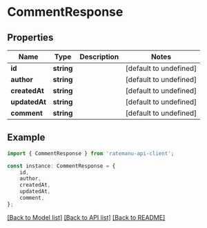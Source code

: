 # CommentResponse


## Properties

Name | Type | Description | Notes
------------ | ------------- | ------------- | -------------
**id** | **string** |  | [default to undefined]
**author** | **string** |  | [default to undefined]
**createdAt** | **string** |  | [default to undefined]
**updatedAt** | **string** |  | [default to undefined]
**comment** | **string** |  | [default to undefined]

## Example

```typescript
import { CommentResponse } from 'ratemanu-api-client';

const instance: CommentResponse = {
    id,
    author,
    createdAt,
    updatedAt,
    comment,
};
```

[[Back to Model list]](../README.md#documentation-for-models) [[Back to API list]](../README.md#documentation-for-api-endpoints) [[Back to README]](../README.md)
